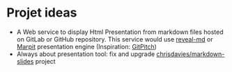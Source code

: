# Projet ideas

- A Web service to display Html Presentation from markdown files hosted on GitLab or GitHub repository. This service would use [reveal-md](https://github.com/webpro/reveal-md) or [Marpit](https://marpit.marp.app/) presentation engine (Inspiration: [GitPitch](https://gitpitch.com/))
- Always about presentation tool: fix and upgrade [chrisdavies/markdown-slides](https://github.com/chrisdavies/markdown-slides) project
